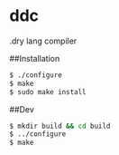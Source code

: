 # ddc
.dry lang compiler

##Installation
```bash
$ ./configure
$ make
$ sudo make install 
```

##Dev
```bash
$ mkdir build && cd build
$ ../configure
$ make
```
